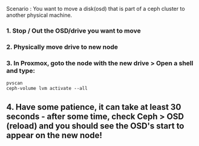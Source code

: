 Scenario : You want to move a disk(osd) that is part of a ceph cluster to another physical machine.  

### 1. Stop / Out the OSD/drive you want to move
### 2. Physically move drive to new node
### 3. In Proxmox, goto the node with the new drive > Open a shell and type:
```
pvscan
ceph-volume lvm activate --all
```
## 4. Have some patience, it can take at least 30 seconds - after some time, check Ceph > OSD (reload) and you should see the OSD's start to appear on the new node!
